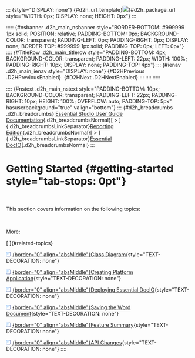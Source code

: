 ::: {style="DISPLAY: none"}
[](ms-xhelp:///?Id=d2h_url_template){#d2h_url_template}![](!package_url!){#d2h_package_url style="WIDTH: 0px; DISPLAY: none; HEIGHT: 0px"}
:::

::::: {#nsbanner .d2h_main_nsbanner style="BORDER-BOTTOM: #999999 1px solid; POSITION: relative; PADDING-BOTTOM: 0px; BACKGROUND-COLOR: transparent; PADDING-LEFT: 0px; PADDING-RIGHT: 0px; DISPLAY: none; BORDER-TOP: #999999 1px solid; PADDING-TOP: 0px; LEFT: 0px"}
:::: {#TitleRow .d2h_main_titlerow style="PADDING-BOTTOM: 4px; BACKGROUND-COLOR: transparent; PADDING-LEFT: 22px; WIDTH: 100%; PADDING-RIGHT: 10px; DISPLAY: none; PADDING-TOP: 4px"}
::: {#ienav .d2h_main_ienav style="DISPLAY: none"}
[](ms-xhelp:///?Id=7bcb323e-bfef-49c6-b202-c2350f6c0c9e){#D2HPrevious .D2HPreviousEnabled}  [](ms-xhelp:///?Id=1bf8a293-6ba0-49dd-ac08-04f57456d9ae){#D2HNext .D2HNextEnabled}
:::
::::
:::::

:::: {#nstext .d2h_main_nstext style="PADDING-BOTTOM: 10px; BACKGROUND-COLOR: transparent; PADDING-LEFT: 22px; PADDING-RIGHT: 10px; HEIGHT: 100%; OVERFLOW: auto; PADDING-TOP: 5px" hasuserbackground="true" valign="bottom"}
::: {#d2h_breadcrumbs .d2h_breadcrumbs}
[Essential Studio User Guide Documentation](ms-xhelp:///?Id=12457748-09e3-4d74-a240-8e049cedf030){.d2h_breadcrumbsNormal}[ \> ]{.d2h_breadcrumbsLinkSeparator}[Reporting Edition](ms-xhelp:///?Id=027aa5b6-6676-4f93-ad23-c20e8c45792e){.d2h_breadcrumbsNormal}[ \> ]{.d2h_breadcrumbsLinkSeparator}[Essential DocIO](ms-xhelp:///?Id=b88d77b3-4c51-460f-a761-d2ef6d5b0ca6){.d2h_breadcrumbsNormal}
:::

# Getting Started {#getting-started style="tab-stops: 0pt"}

 

This section covers information on the following topics:

 

More:

[ ]{#related-topics}

[![](button.gif){border="0" align="absMiddle"}Class Diagram](ms-xhelp:///?Id=1bf8a293-6ba0-49dd-ac08-04f57456d9ae){style="TEXT-DECORATION: none"}

[![](button.gif){border="0" align="absMiddle"}Creating Platform Application](ms-xhelp:///?Id=78286af6-eb2c-4c81-aa63-ed667b9d74f8){style="TEXT-DECORATION: none"}

[![](button.gif){border="0" align="absMiddle"}Deploying Essential DocIO](ms-xhelp:///?Id=292813fa-54b4-42a4-8f0d-0291dc5221fb){style="TEXT-DECORATION: none"}

[![](button.gif){border="0" align="absMiddle"}Saving the Word Document](ms-xhelp:///?Id=6123f4c9-a4b7-414d-b91a-c2c51921a0f7){style="TEXT-DECORATION: none"}

[![](button.gif){border="0" align="absMiddle"}Feature Summary](ms-xhelp:///?Id=5bcf0898-adae-4e54-b078-3a370bb20106){style="TEXT-DECORATION: none"}

[![](button.gif){border="0" align="absMiddle"}API Changes](ms-xhelp:///?Id=14e40764-2538-4eeb-b8ae-ea5ea34cc287){style="TEXT-DECORATION: none"}
::::

